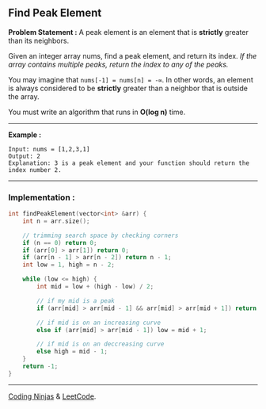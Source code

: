 ## Find Peak Element

**Problem Statement :**
A peak element is an element that is **strictly** greater than its neighbors.

Given an integer array nums, find a peak element, and return its index. _If the array contains multiple peaks, return the index to any of the peaks._

You may imagine that `nums[-1] = nums[n] = -∞`. In other words, an element is always considered to be **strictly** greater than a neighbor that is outside the array.

You must write an algorithm that runs in **O(log n)** time.

---

**Example :**

```
Input: nums = [1,2,3,1]
Output: 2
Explanation: 3 is a peak element and your function should return the index number 2.
```

---

### Implementation :

```cpp
int findPeakElement(vector<int> &arr) {
    int n = arr.size();

    // trimming search space by checking corners
    if (n == 0) return 0;
    if (arr[0] > arr[1]) return 0;
    if (arr[n - 1] > arr[n - 2]) return n - 1;
    int low = 1, high = n - 2;

    while (low <= high) {
        int mid = low + (high - low) / 2;

        // if my mid is a peak
        if (arr[mid] > arr[mid - 1] && arr[mid] > arr[mid + 1]) return mid;

        // if mid is on an increasing curve
        else if (arr[mid] > arr[mid - 1]) low = mid + 1;

        // if mid is on an deccreasing curve
        else high = mid - 1;
    }
    return -1;
}
```

---

[Coding Ninjas](https://www.codingninjas.com/studio/problems/find-peak-element_1081482?utm_source=striver&utm_medium=website&utm_campaign=a_zcoursetuf) &
[LeetCode](https://leetcode.com/problems/single-element-in-a-sorted-array/).
